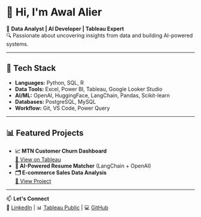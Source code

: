# 👋 Hi, I'm Awal Alier

🎯 **Data Analyst | AI Developer | Tableau Expert**  
🔍 Passionate about uncovering insights from data and building AI-powered systems.

---

## 🚀 Tech Stack
- **Languages:** Python, SQL, R
- **Data Tools:** Excel, Power BI, Tableau, Google Looker Studio
- **AI/ML:** OpenAI, HuggingFace, LangChain, Pandas, Scikit-learn
- **Databases:** PostgreSQL, MySQL
- **Workflow:** Git, VS Code, Power Query

---

## 📊 Featured Projects
- **📈 MTN Customer Churn Dashboard**  
  [🔗 View on Tableau](https://public.tableau.com/app/profile/awalalier)
- **🧠 AI-Powered Resume Matcher** (LangChain + OpenAI)
- **🗂️ E-commerce Sales Data Analysis**  
  [🔗 View Project](link-to-repo)

---

📫 **Let's Connect**  
🔗 [LinkedIn](https://www.linkedin.com/in/awalalier) | 📊 [Tableau Public](https://public.tableau.com/app/profile/awalalier) | 💻 [GitHub](https://github.com/Alier0912)
